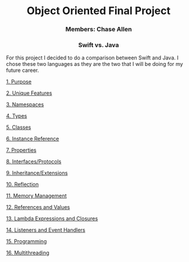 <h1 style="text-align:center;"> Object Oriented Final Project</h1>
<h3 style="text-align:center;"> Members: Chase Allen </h3>
<h3 style="text-align:center;"> Swift vs. Java </h3>

For this project I decided to do a comparison between Swift and Java. I chose these two languages as they are the two that I will be doing for my future career.

[1. Purpose](LanguagePurposes.md)

[2. Unique Features](UniqueFeatures.md)

[3. Namespaces](Namespaces.md)

[4. Types](Types.md)

[5. Classes](Classes.md)

[6. Instance Reference](InstanceReference.md)

[7. Properties](Properties.md)

[8. Interfaces/Protocols](InterfacesAndProtocols.md)

[9. Inheritance/Extensions](Inheritance.md)

[10. Reflection](Reflection.md)

[11. Memory Management](MemoryManagement.md)

[12. References and Values](ReferenceVsValue.md)

[13. Lambda Expressions and Closures](LambdasAndClosures.md)

[14. Listeners and Event Handlers](ListenersAndEventHandlers.md)

[15. Programming](Programming.md)

[16. Multithreading](Multithreading.md)

